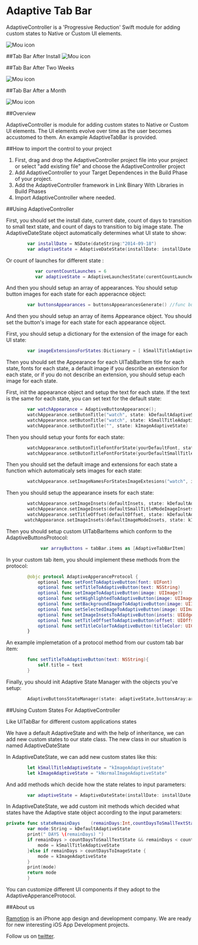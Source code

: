 # Adaptive Tab Bar

AdaptiveController is a 'Progressive Reduction' Swift module for adding custom states to Native or Custom UI elements.

![Mou icon](https://d13yacurqjgara.cloudfront.net/users/25514/screenshots/1320024/viber-ios7-concept-navigation-bar-ramotion.gif)

##Tab Bar After Install
![Mou icon](http://i.imgur.com/K46LKQE.png)

##Tab Bar After Two Weeks

![Mou icon](http://i.imgur.com/MWUmKRv.png)

##Tab Bar After a Month

![Mou icon](http://i.imgur.com/ixjmhpQ.png)

##Overview

AdaptiveController is module for adding custom states to Native or Custom UI elements. The UI elements evolve over time as the user becomes accustomed to them. An example AdaptiveTabBar is provided.

##How to import the control to your project

1. First, drag and drop the AdaptiveController project file into your project or select "add existing file" and choose the AdaptiveController project
2. Add AdaptiveController to your Target Dependences in the Build Phase of your project.
3. Add the AdaptiveController framework in Link Binary With Libraries in Build Phases
4. Import AdaptiveController where needed.

##Using AdaptiveController 

First, you should set the install date, current date, count of days to transition to small text state, and count of days to transition to big image state. The AdaptiveDateState object automatically determines what UI state to show:

```swift         
        var installDate = NSDate(dateString:"2014-09-18")
        var adaptiveState = AdaptiveDateState(installDate: installDate,currentDate:NSDate(),countDaysToSmallTextState:countDaysToSmallTextState,countDaysToImageState:countDaysToImageState)    
 ```
Or count of launches for different state :

```swift     
		   var curentCountLaunches = 6
           var adaptiveState = AdaptiveLaunchesState(curentCountLaunches:curentCountLaunches,countLaunchesToSmallTextState:5,countLaunchesToImageState:7)  
 ```

And then you should setup an array of appearances. You should setup button images for each state for each apperacnce object:

```swift
        var buttonsAppearances = buttonsAppearancesGenerate() //func butonsAppearancesGenerate() -> [AdaptiveButtonApperance]
```
       
And then you should setup an array of items Appearance object. You should set the button's image for each state for each appearance object.  

First, you should setup a dictionary for the extension of the image for each UI state:
		
```swift
		var imageExtensionsForStates:Dictionary = [ kSmallTitleAdaptiveState:"_smalltitle",kImageAdaptiveState:"_bigimage",kSmallTitleAdaptiveState+selected :"_smalltitle",kImageAdaptiveState+selected:"_bigimage" ]
```
 Then you should set the Appearance for each UITabBarItem title for each state, fonts for each state, a default image if you describe an extension for each state, or if you do not describe an extension, you should setup each image for each state.
 
 First, init the appearance object and setup the text for each state. If the text is the same for each state, you can set text for the default state:
       
```swift
        var watchAppearance = AdaptiveButtonAppearance(); 
        watchAppearance.setButonTitle("watch", state: kDefaultAdaptiveState)
        watchAppearance.setButonTitle("watch", state: kSmallTitleAdaptiveState)
        watchAppearance.setButonTitle("", state: kImageAdaptiveState)
```
        
 Then you should setup your fonts for each state:    

```swift
		watchAppearance.setButonTitleFontForState(yourDefaultFont, state: kDefaultAdaptiveState)        
        watchAppearance.setButonTitleFontForState(yourDefaultSmallTitleModeFont, state: kSmallTitleAdaptiveState)
```

Then you should set the default image and extensions for each state a function which automaticaly sets images for each state: 

```swift
        watchAppearance.setImageNamesForStatesImageExtesions("watch", imageExtensionsForState:imageExtensionsForStates)
```

Then you should setup the appearance insets for each state: 

```swift
        watchAppearance.setImageInsets(defaultInsets, state: kDefaultAdaptiveState);        
        watchAppearance.setImageInsets(defaultSmallTitleModeImageInsets, state: kSmallTitleAdaptiveState)
        watchAppearance.setTitleOffset(defaultOffset, state: kDefaultAdaptiveState)
       watchAppearance.setImageInsets(defaultImageModeInsets, state: kImageAdaptiveState);  
```

Then you should setup сustom UITabBarItems which conform to the AdaptiveButtonsProtocol:        
        
```swift 
       		 var arrayButtons = tabBar.items as [AdaptiveTabBarItem]
```

In your custom tab item, you should implement these methods from the protocol:
		
```swift  
        @objc protocol AdaptiveApperanceProtocol {
    		optional func setFontToAdaptiveButton(font: UIFont)
    		optional func setTitleToAdaptiveButton(text: NSString)
    		optional func setImageToAdaptiveButton(image: UIImage?)
    		optional func setHighlightedToAdaptiveButton(image: UIImage?)
    		optional func setBackgroundImageToAdaptiveButton(image: UIImage?)
    		optional func setSelectedImageToAdaptiveButton(image: UIImage?)
    		optional func setImageInsetsToAdaptiveButton(insets: UIEdgeInsets)
    		optional func setTitleOffsetToAdaptiveButton(offset: UIOffset)
    		optional func setTitleColorToAdaptiveButton(titleColor: UIColor)
		}
```

An example implemetation of a protocol method from our custom tab bar item:
	
```swift	
		func setTitleToAdaptiveButton(text: NSString){
        	self.title = text
    	}
```


Finally, you should init Adaptive State Manager with the objects you've setup:
    	
```swift
		AdaptiveButtonsStateManager(state: adaptiveState,buttonsAray:arrayButtons ,buttonsApperance: butonsApperances)
```


##Using Custom States For AdaptiveController 

Like UITabBar for different custom applications states 

We have a default AdaptiveState and with the help of inheritance, we can add
new custom states to our state class. The new class in our situation is 
named AdaptiveDateState

In AdaptiveDateState, we can add new custom states like this:

```swift
		let kSmallTitleAdaptiveState = "kImageAdaptiveState"
		let kImageAdaptiveState = "kNormalImageAdaptiveState"
```

And add methods which decide how the state relates to input parameters:

```swift
		var adaptiveState = AdaptiveDateState(installDate: installDate,currentDate:NSDate(),countDaysToSmallTextState:countDaysToSmallTextState,countDaysToImageState:countDaysToImageState)
```

In AdaptiveDateState, we add custom init methods which decided what states have the Adaptive state object according to the input parameters:    

```swift 
private func stateRemainDays 	(remainDays:Int,countDaysToSmallTextState:Int,countDaysToImageState:Int)->String{        
        var mode:String = kDefaultAdaptiveState
        print(" DAYS \(remainDays) ")
        if remainDays > countDaysToSmallTextState && remainDays < countDaysToImageState{
            mode = kSmallTitleAdaptiveState
        }else if remainDays > countDaysToImageState {
            mode = kImageAdaptiveState
        }
        print(mode)
        return mode
    	}    
```

You can customize different UI components if they adopt to the AdaptiveApperanceProtocol.

##About us

[Ramotion](http://Ramotion.com )  is an iPhone app design and development company. We are ready for new interesting iOS App Development projects.

Follow us on [twitter](http://twitter.com/ramotion).
